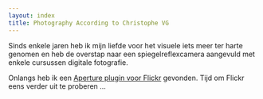 ```yaml
---
layout: index
title: Photography According to Christophe VG
---
```


Sinds enkele jaren heb ik mijn liefde voor het visuele iets meer ter harte
genomen en heb de overstap naar een spiegelreflexcamera aangevuld met enkele
cursussen digitale fotografie.

Onlangs heb ik een [Aperture plugin voor Flickr](http://www.flickr.com/tools/aperture)
gevonden. Tijd om Flickr eens verder uit te proberen ...

<div>
<object type="text/html" data="http://www.flickr.com/slideShow/index.gne?group_id=&user_id=50564098@N03&set_id=&text=" width="560" height="450"></object>
</div>
